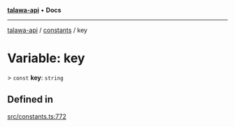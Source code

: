 [**talawa-api**](../../README.md) • **Docs**

***

[talawa-api](../../modules.md) / [constants](../README.md) / key

# Variable: key

\> `const` **key**: `string`

## Defined in

[src/constants.ts:772](https://github.com/PalisadoesFoundation/talawa-api/blob/c952c7a3bfd4b8b910fbae10313f5402ade5a9d4/src/constants.ts#L772)
